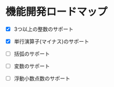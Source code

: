 # 機能開発ロードマップ

- [x] 3つ以上の整数のサポート
- [x] 単行演算子(マイナス)のサポート
- [ ] 括弧のサポート
- [ ] 変数のサポート
- [ ] 浮動小数点数のサポート

